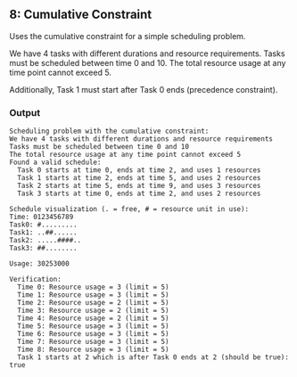 ## 8: Cumulative Constraint

Uses the cumulative constraint for a simple scheduling problem.

We have 4 tasks with different durations and resource requirements. Tasks must be scheduled between time 0 and 10. The total resource usage at any time point cannot exceed 5.

Additionally, Task 1 must start after Task 0 ends (precedence constraint).

### Output

```
Scheduling problem with the cumulative constraint:
We have 4 tasks with different durations and resource requirements
Tasks must be scheduled between time 0 and 10
The total resource usage at any time point cannot exceed 5
Found a valid schedule:
  Task 0 starts at time 0, ends at time 2, and uses 1 resources
  Task 1 starts at time 2, ends at time 5, and uses 2 resources
  Task 2 starts at time 5, ends at time 9, and uses 3 resources
  Task 3 starts at time 0, ends at time 2, and uses 2 resources

Schedule visualization (. = free, # = resource unit in use):
Time: 0123456789
Task0: #.........
Task1: ..##......
Task2: .....####..
Task3: ##........

Usage: 30253000

Verification:
  Time 0: Resource usage = 3 (limit = 5)
  Time 1: Resource usage = 3 (limit = 5)
  Time 2: Resource usage = 2 (limit = 5)
  Time 3: Resource usage = 2 (limit = 5)
  Time 4: Resource usage = 2 (limit = 5)
  Time 5: Resource usage = 3 (limit = 5)
  Time 6: Resource usage = 3 (limit = 5)
  Time 7: Resource usage = 3 (limit = 5)
  Time 8: Resource usage = 3 (limit = 5)
  Task 1 starts at 2 which is after Task 0 ends at 2 (should be true): true
```
